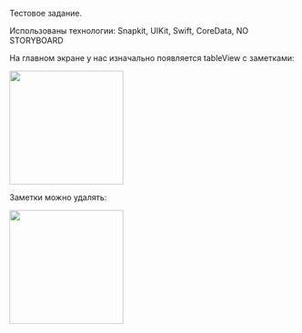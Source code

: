 Тестовое задание.

Использованы технологии: Snapkit, UIKit, Swift, CoreData, NO STORYBOARD

На главном экране у нас изначально появляется tableView с заметками:


<img src="https://github.com/BelyahRU/testtask/assets/93776512/df780f21-1208-4f73-81e8-a14f9b3ca96a" width="200">


Заметки можно удалять: 

<img src="https://github.com/BelyahRU/testtask/assets/93776512/0c597a3c-390d-498d-9030-2a14bc102b4f" width="200">

